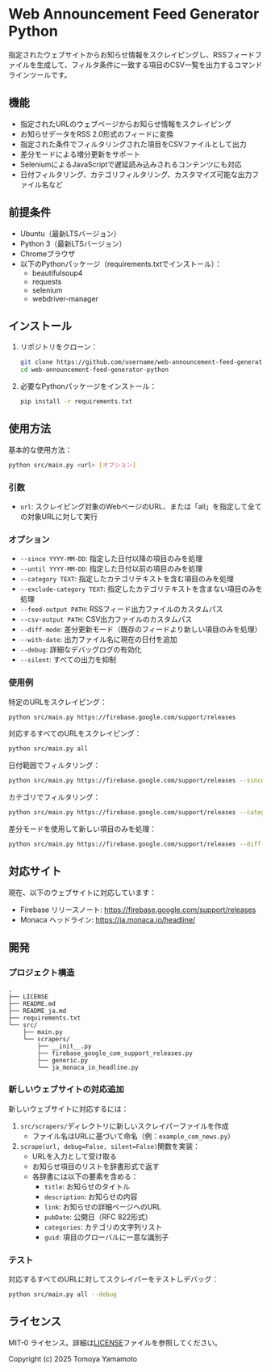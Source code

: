 # Web Announcement Feed Generator Python

指定されたウェブサイトからお知らせ情報をスクレイピングし、RSSフィードファイルを生成して、フィルタ条件に一致する項目のCSV一覧を出力するコマンドラインツールです。

## 機能

- 指定されたURLのウェブページからお知らせ情報をスクレイピング
- お知らせデータをRSS 2.0形式のフィードに変換
- 指定された条件でフィルタリングされた項目をCSVファイルとして出力
- 差分モードによる増分更新をサポート
- SeleniumによるJavaScriptで遅延読み込みされるコンテンツにも対応
- 日付フィルタリング、カテゴリフィルタリング、カスタマイズ可能な出力ファイル名など

## 前提条件

- Ubuntu（最新LTSバージョン）
- Python 3（最新LTSバージョン）
- Chromeブラウザ
- 以下のPythonパッケージ（requirements.txtでインストール）：
  - beautifulsoup4
  - requests
  - selenium
  - webdriver-manager

## インストール

1. リポジトリをクローン：
   ```bash
   git clone https://github.com/username/web-announcement-feed-generator-python.git
   cd web-announcement-feed-generator-python
   ```

2. 必要なPythonパッケージをインストール：
   ```bash
   pip install -r requirements.txt
   ```

## 使用方法

基本的な使用方法：

```bash
python src/main.py <url> [オプション]
```

### 引数

- `url`: スクレイピング対象のWebページのURL、または「all」を指定して全ての対象URLに対して実行

### オプション

- `--since YYYY-MM-DD`: 指定した日付以降の項目のみを処理
- `--until YYYY-MM-DD`: 指定した日付以前の項目のみを処理
- `--category TEXT`: 指定したカテゴリテキストを含む項目のみを処理
- `--exclude-category TEXT`: 指定したカテゴリテキストを含まない項目のみを処理
- `--feed-output PATH`: RSSフィード出力ファイルのカスタムパス
- `--csv-output PATH`: CSV出力ファイルのカスタムパス
- `--diff-mode`: 差分更新モード（既存のフィードより新しい項目のみを処理）
- `--with-date`: 出力ファイル名に現在の日付を追加
- `--debug`: 詳細なデバッグログの有効化
- `--silent`: すべての出力を抑制

### 使用例

特定のURLをスクレイピング：
```bash
python src/main.py https://firebase.google.com/support/releases
```

対応するすべてのURLをスクレイピング：
```bash
python src/main.py all
```

日付範囲でフィルタリング：
```bash
python src/main.py https://firebase.google.com/support/releases --since 2025-01-01 --until 2025-03-31
```

カテゴリでフィルタリング：
```bash
python src/main.py https://firebase.google.com/support/releases --category important
```

差分モードを使用して新しい項目のみを処理：
```bash
python src/main.py https://firebase.google.com/support/releases --diff-mode
```

## 対応サイト

現在、以下のウェブサイトに対応しています：

- Firebase リリースノート: https://firebase.google.com/support/releases
- Monaca ヘッドライン: https://ja.monaca.io/headline/

## 開発

### プロジェクト構造

```
.
├── LICENSE
├── README.md
├── README_ja.md
├── requirements.txt
└── src/
    ├── main.py
    └── scrapers/
        ├── __init__.py
        ├── firebase_google_com_support_releases.py
        ├── generic.py
        └── ja_monaca_io_headline.py
```

### 新しいウェブサイトの対応追加

新しいウェブサイトに対応するには：

1. `src/scrapers/`ディレクトリに新しいスクレイパーファイルを作成
   - ファイル名はURLに基づいて命名（例：`example_com_news.py`）
2. `scrape(url, debug=False, silent=False)`関数を実装：
   - URLを入力として受け取る
   - お知らせ項目のリストを辞書形式で返す
   - 各辞書には以下の要素を含める：
     - `title`: お知らせのタイトル
     - `description`: お知らせの内容
     - `link`: お知らせの詳細ページへのURL
     - `pubDate`: 公開日（RFC 822形式）
     - `categories`: カテゴリの文字列リスト
     - `guid`: 項目のグローバルに一意な識別子

### テスト

対応するすべてのURLに対してスクレイパーをテストしデバッグ：

```bash
python src/main.py all --debug
```

## ライセンス

MIT-0 ライセンス。詳細は[LICENSE](LICENSE)ファイルを参照してください。

Copyright (c) 2025 Tomoya Yamamoto